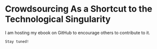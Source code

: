 # Crowdsourcing As a Shortcut to the Technological Singularity

I am hosting my ebook on GitHub to encourage others to contribute to it.

`Stay tuned!`
